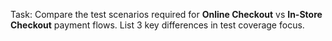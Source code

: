 Task:
Compare the test scenarios required for **Online Checkout** vs **In-Store Checkout** payment flows.
List 3 key differences in test coverage focus.